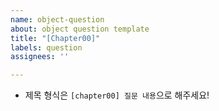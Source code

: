```yaml
---
name: object-question
about: object question template
title: "[Chapter00]"
labels: question
assignees: ''

---
```


- 제목 형식은 `[chapter00] 질문 내용`으로 해주세요!
